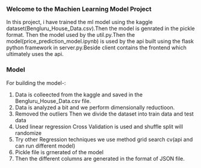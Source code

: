 ### Welcome to the Machien Learning Model Project 
In this project, i have trained the ml model using the kaggle dataset(Bengluru_House_Data.csv).Then the model is genrated in the pickle format. Then the model used by the util.py.Then the model(price_prediction_model.ipynb) is used by the api built using the flask python framework in server.py.Beside client contains the frontend which ultimately uses the api.
### Model
For building the model-:
1) Data is colleected from the kaggle and saved in the Bengluru_House_Data.csv file.
2) Data is analyzed a bit and we perform dimensionally reductioon.
3) Removed the outliers Then we divide the dataset into train data and test data
4) Used linear regression Cross Validation is used and shuffle split will randomize
5) Try other Regression techniques we use method grid search cv(api and can run different model)
6) Pickle file is grnerated of the model
7) Then the different columns are generated in the format of JSON file.
